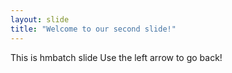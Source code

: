 ```yaml
---
layout: slide
title: "Welcome to our second slide!"
---
```

This is hmbatch slide
Use the left arrow to go back!
